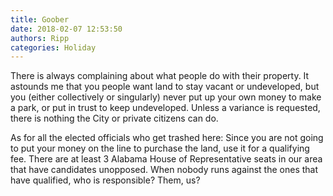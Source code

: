 ```yaml
---
title: Goober
date: 2018-02-07 12:53:50
authors: Ripp
categories: Holiday
---
```


 There is always complaining about what people do with their property.  It astounds me that you people want land to stay vacant or undeveloped, but you (either collectively or singularly) never put up your own money to make a park, or put in trust to keep undeveloped.  Unless a variance is requested, there is nothing the City or private citizens can do.

As for all the elected officials who get trashed here:  Since you are not going to put your money on the line to purchase the land, use it for a qualifying fee.  There are at least 3 Alabama House of Representative seats in our area that have candidates unopposed.  When nobody runs against the ones that have qualified, who is responsible?  Them, us?